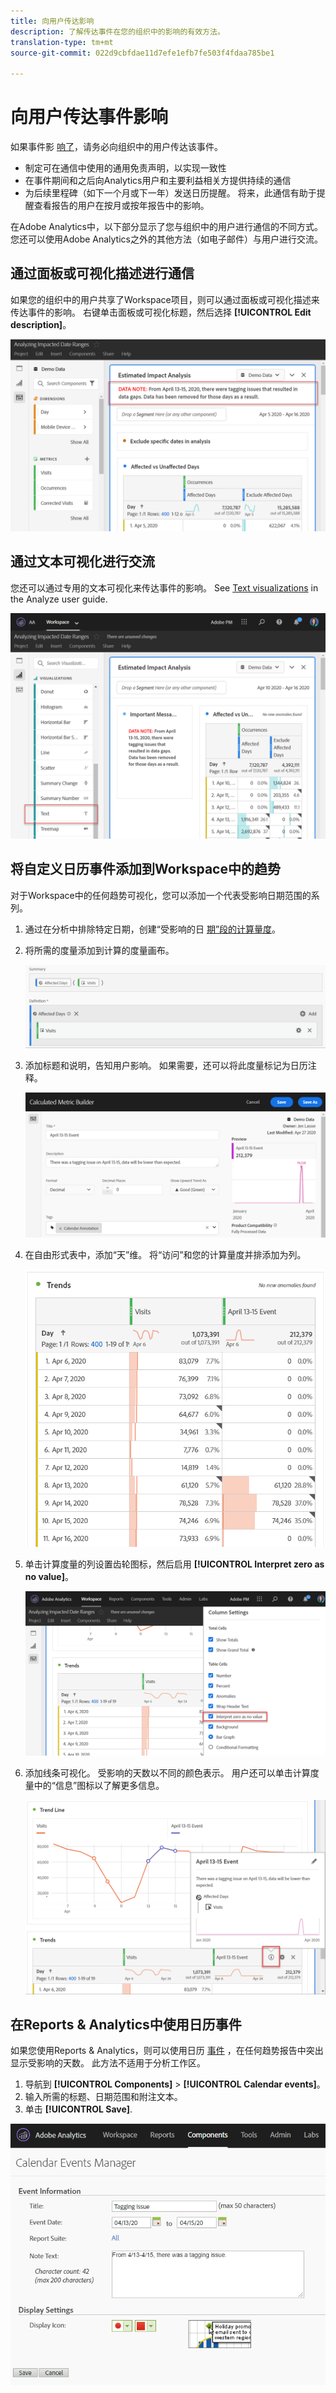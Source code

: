 ```yaml
---
title: 向用户传达影响
description: 了解传达事件在您的组织中的影响的有效方法。
translation-type: tm+mt
source-git-commit: 022d9cbfdae11d7efe1efb7fe503f4fdaa785be1

---
```



# 向用户传达事件影响

如果事件影 [响了](overview.md)，请务必向组织中的用户传达该事件。

* 制定可在通信中使用的通用免责声明，以实现一致性
* 在事件期间和之后向Analytics用户和主要利益相关方提供持续的通信
* 为后续里程碑（如下一个月或下一年）发送日历提醒。 将来，此通信有助于提醒查看报告的用户在按月或按年报告中的影响。

在Adobe Analytics中，以下部分显示了您与组织中的用户进行通信的不同方式。 您还可以使用Adobe Analytics之外的其他方法（如电子邮件）与用户进行交流。

## 通过面板或可视化描述进行通信

如果您的组织中的用户共享了Workspace项目，则可以通过面板或可视化描述来传达事件的影响。 右键单击面板或可视化标题，然后选择 **[!UICONTROL Edit description]**。

![面板说明](assets/panel_description.png)

## 通过文本可视化进行交流

您还可以通过专用的文本可视化来传达事件的影响。 See [Text visualizations](/help/analyze/analysis-workspace/visualizations/text.md) in the Analyze user guide.

![文本可视化](assets/text_visualization.png)

## 将自定义日历事件添加到Workspace中的趋势

对于Workspace中的任何趋势可视化，您可以添加一个代表受影响日期范围的系列。

1. 通过在分析中排除特定日期，创建“受影响的日 [期”段的计算量度](segments.md)。
1. 将所需的度量添加到计算的度量画布。

   ![量度](assets/calcmetric_event.png)

1. 添加标题和说明，告知用户影响。 如果需要，还可以将此度量标记为日历注释。

   ![标题和说明](assets/calcmetric_title_description.png)

1. 在自由形式表中，添加“天”维。 将“访问”和您的计算量度并排添加为列。

   ![自由格式表](assets/calcmetric_freeform.png)

1. 单击计算度量的列设置齿轮图标，然后启用 **[!UICONTROL Interpret zero as no value]**。

   ![计算的度量设置](assets/calcmetric_zero_no_value.png)

1. 添加线条可视化。 受影响的天数以不同的颜色表示。 用户还可以单击计算度量中的“信息”图标以了解更多信息。

   ![信息图标](assets/calcmetric_infoicon.png)

## 在Reports &amp; Analytics中使用日历事件

如果您使用Reports &amp; Analytics，则可以使用日历 [事件](/help/components/t-calendar-event.md) ，在任何趋势报告中突出显示受影响的天数。 此方法不适用于分析工作区。

1. 导航到 **[!UICONTROL Components]** > **[!UICONTROL Calendar events]**。
2. 输入所需的标题、日期范围和附注文本。
3. 单击 **[!UICONTROL Save]**.

![日历事件](assets/exclude_calendar_event.png)
